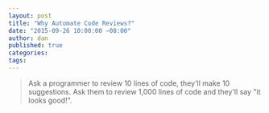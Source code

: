 ```yaml
---
layout: post
title: "Why Automate Code Reviews?"
date: "2015-09-26 10:00:00 −08:00"
author: dan
published: true
categories:
tags:
---
```


>Ask a programmer to review 10 lines of code, they'll make 10 suggestions. Ask them to review 1,000 lines of code and they'll say "it looks good!".
